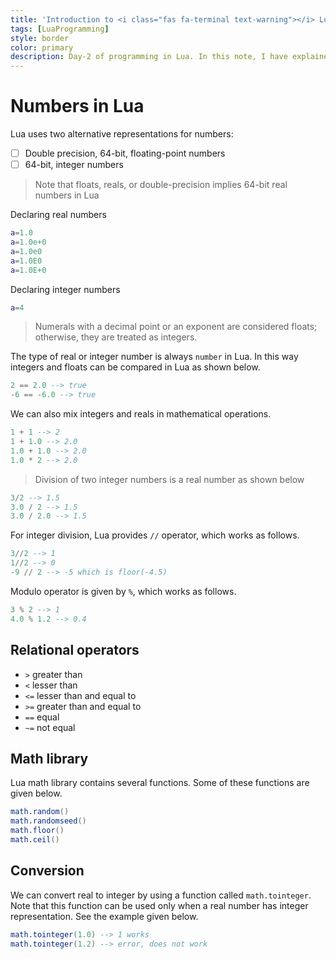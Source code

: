 ```yaml
---
title: 'Introduction to <i class="fas fa-terminal text-warning"></i> Lua Programming'
tags: [LuaProgramming]
style: border
color: primary
description: Day-2 of programming in Lua. In this note, I have explained my understanding about the number system in Lua.
---
```


# Numbers in Lua

Lua uses two alternative representations for numbers:

-   [ ] Double precision, 64-bit, floating-point numbers
-   [ ] 64-bit, integer numbers

> Note that floats, reals, or double-precision implies 64-bit real numbers in Lua

Declaring real numbers

```lua
a=1.0
a=1.0e+0
a=1.0e0
a=1.0E0
a=1.0E+0
```

Declaring integer numbers

```lua
a=4
```

> Numerals with a decimal point or an exponent are considered floats; otherwise, they are treated as integers.

The type of real or integer number is always `number` in Lua. In this way integers and floats can be compared in Lua as shown below.

```lua
2 == 2.0 --> true
-6 == -6.0 --> true
```

We can also mix integers and reals in mathematical operations.

```lua
1 + 1 --> 2
1 + 1.0 --> 2.0
1.0 + 1.0 --> 2.0
1.0 * 2 --> 2.0
```

> Division of two integer numbers is a real number as shown below

```lua
3/2 --> 1.5
3.0 / 2 --> 1.5
3.0 / 2.0 --> 1.5
```

For integer division, Lua provides `//` operator, which works as follows.

```lua
3//2 --> 1
1//2 --> 0
-9 // 2 --> -5 which is floor(-4.5)
```

Modulo operator is given by `%`, which works as follows.

```lua
3 % 2 --> 1
4.0 % 1.2 --> 0.4
```

## Relational operators

-   `>` greater than
-   `<` lesser than
-   `<=` lesser than and equal to
-   `>=` greater than and equal to
-   `==` equal
-   `~=` not equal

## Math library

Lua math library contains several functions. Some of these functions are given below.

```lua
math.random()
math.randomseed()
math.floor()
math.ceil()
```

## Conversion

We can convert real to integer by using a function called `math.tointeger`. Note that this function can be used only when a real number has integer representation. See the example given below.

```lua
math.tointeger(1.0) --> 1 works
math.tointeger(1.2) --> error, does not work
```
